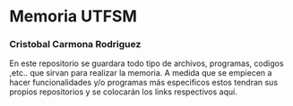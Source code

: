 # Memoria UTFSM
### Cristobal Carmona Rodriguez

En este repositorio se guardara todo tipo de archivos, programas, codigos ,etc.. que sirvan para realizar la memoria. A medida que se empiecen a hacer funcionalidades y/o programas más especificos estos tendran sus propios repositorios y se colocarán los links respectivos aquí.
